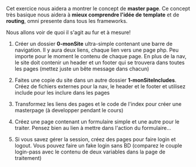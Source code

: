 Cet exercice nous aidera a montrer le concept de **master page**.
Ce concept très basique nous aidera à **mieux comprendre l'idée de** **template** et de **routing**, omni presente dans tous les frameworks.

Nous allons voir de quoi il s'agit au fur et à mesure!

1. Créer un dossier **0-monSite** ultra-simple contenant une barre de navigation. Il y aura deux liens, chaque lien vers une page php. Peu importe pour le moment le contenu de chaque page. 
En plus de la nav, le site doit contenir un header et un footer qui se trouvera dans toutes les pages (mettez juste un bête message dans chacun)


2. Faites une copie du site dans un autre dossier **1-monSiteIncludes**. Créez de fichiers externes pour la nav, le header et le footer et utilisez include pour les inclure dans les pages

3. Transformez les liens des pages et le code de l'index pour créer une masterpage (à developper pendant le cours)

4. Créez une page contenant un formulaire simple et une autre pour le traiter. Pensez bien au lien à mettre dans l'action du formulaire...

5. Si vous savez gérer la session, créez des pages pour faire login et logout. Vous pouvez faire un fake login sans BD (comparez le couple login-pass avec le contenu de deux variables dans la page de traitement)
